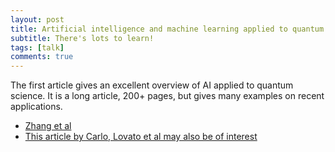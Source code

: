 ```yaml
---
layout: post
title: Artificial intelligence and machine learning applied to quantum simulations 
subtitle: There's lots to learn!
tags: [talk]
comments: true
---
```


The first article gives an excellent overview of AI applied to quantum science.  It is a long article, 200+ pages, but gives many examples on recent applications.

- [Zhang et al](https://arxiv.org/abs/2307.08423)
- [This article by Carlo, Lovato et al may also be of interest](https://journals.aps.org/prresearch/pdf/10.1103/PhysRevResearch.4.043178)